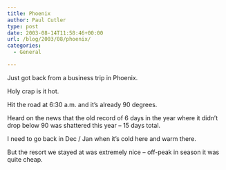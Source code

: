 ```yaml
---
title: Phoenix
author: Paul Cutler
type: post
date: 2003-08-14T11:58:46+00:00
url: /blog/2003/08/phoenix/
categories:
  - General

---
```

Just got back from a business trip in Phoenix.

Holy crap is it hot.

Hit the road at 6:30 a.m. and it&#8217;s already 90 degrees.

Heard on the news that the old record of 6 days in the year where it didn&#8217;t drop below 90 was shattered this year &#8211; 15 days total.

I need to go back in Dec / Jan when it&#8217;s cold here and warm there.

But the resort we stayed at was extremely nice &#8211; off-peak in season it was quite cheap.